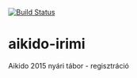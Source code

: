 [![Build Status](https://travis-ci.org/patoi/aikido-irimi.svg?branch=master)](https://travis-ci.org/patoi/aikido-irimi)

# aikido-irimi
Aikido 2015 nyári tábor - regisztráció
